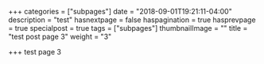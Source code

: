 +++
categories = ["subpages"]
date = "2018-09-01T19:21:11-04:00"
description = "test"
hasnextpage = false
haspagination = true
hasprevpage = true
specialpost = true
tags = ["subpages"]
thumbnailImage = ""
title = "test post page 3"
weight = "3"

+++
test page 3